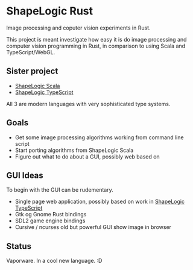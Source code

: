 # ShapeLogic Rust

Image processing and coputer vision experiments in Rust.

This project is meant investigate how easy it is do image processing and computer vision programming in Rust, 
in comparison to using Scala and TypeScript/WebGL.

## Sister project ##

* [ShapeLogic Scala](https://github.com/sami-badawi/shapelogic-scala)
* [ShapeLogic TypeScript](https://github.com/sami-badawi/shapelogic-typescript)

All 3 are modern languages with very sophisticated type systems.

## Goals ##

* Get some image processing algorithms working from command line script
* Start porting algorithms from ShapeLogic Scala
* Figure out what to do about a GUI, possibly web based on

## GUI Ideas ##

To begin with the GUI can be rudementary.

* Single page web application, possibly based on work in [ShapeLogic TypeScript](https://github.com/sami-badawi/shapelogic-typescript)
* Gtk og Gnome Rust bindings
* SDL2 game engine bindings
* Cursive / ncurses old but powerful GUI show image in browser
  
## Status ##

Vaporware. In a cool new language. :D

